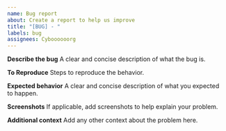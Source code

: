 ```yaml
---
name: Bug report
about: Create a report to help us improve
title: "[BUG] - "
labels: bug
assignees: Cyboooooorg
---
```


**Describe the bug**
A clear and concise description of what the bug is.

**To Reproduce**
Steps to reproduce the behavior.

**Expected behavior**
A clear and concise description of what you expected to happen.

**Screenshots**
If applicable, add screenshots to help explain your problem.

**Additional context**
Add any other context about the problem here.
